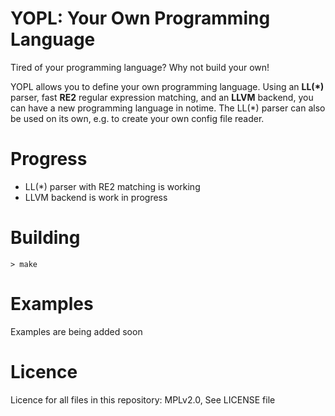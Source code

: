 YOPL: Your Own Programming Language
==================================
Tired of your programming language? Why not build your own!

YOPL allows you to define your own programming language.
Using an __LL(\*)__ parser, fast __RE2__ regular expression matching, and an __LLVM__ backend, you can have a new programming language in notime.
The LL(*) parser can also be used on its own, e.g. to create your own config file reader.
    
Progress
========
- LL(\*) parser with RE2 matching is working
- LLVM backend is work in progress

Building
=======
`> make`

    
Examples
=======
Examples are being added soon
            
Licence
============    
Licence for all files in this repository: MPLv2.0, See LICENSE file

